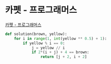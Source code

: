 # 카펫 - 프로그래머스

[카펫 - 프로그래머스](https://programmers.co.kr/learn/courses/30/lessons/42842)

```py
def solution(brown, yellow):
    for i in range(1, int(yellow ** 0.5) + 1):
        if yellow % i == 0:
            j = yellow // i
            if 2*(i + j) + 4 == brown:
                return [j + 2, i + 2]
```
